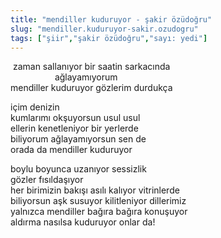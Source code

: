 ```yaml
---
title: "mendiller kuduruyor - şakir özüdoğru"
slug: "mendiller.kuduruyor-sakir.ozudogru"
tags: ["şiir","şakir özüdoğru","sayı: yedi"]
---
```

 zaman sallanıyor bir saatin sarkacında\
                  ağlayamıyorum\
mendiller kuduruyor gözlerim durdukça

içim denizin\
kumlarımı okşuyorsun usul usul\
ellerin kenetleniyor bir yerlerde\
biliyorum ağlayamıyorsun sen de\
orada da mendiller kuduruyor

boylu boyunca uzanıyor sessizlik\
gözler fısıldaşıyor\
her birimizin bakışı asılı kalıyor vitrinlerde\
biliyorsun aşk susuyor kilitleniyor dillerimiz\
yalnızca mendiller bağıra bağıra konuşuyor\
aldırma nasılsa kuduruyor onlar da!
